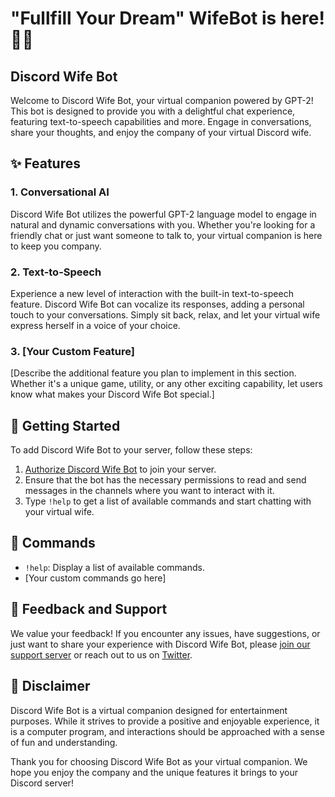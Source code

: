 # "Fullfill Your Dream" WifeBot is here! 🤖💬
## Discord Wife Bot

Welcome to Discord Wife Bot, your virtual companion powered by GPT-2! This bot is designed to provide you with a delightful chat experience, featuring text-to-speech capabilities and more. Engage in conversations, share your thoughts, and enjoy the company of your virtual Discord wife.

## ✨ Features

### 1. Conversational AI
Discord Wife Bot utilizes the powerful GPT-2 language model to engage in natural and dynamic conversations with you. Whether you're looking for a friendly chat or just want someone to talk to, your virtual companion is here to keep you company.

### 2. Text-to-Speech
Experience a new level of interaction with the built-in text-to-speech feature. Discord Wife Bot can vocalize its responses, adding a personal touch to your conversations. Simply sit back, relax, and let your virtual wife express herself in a voice of your choice.

### 3. [Your Custom Feature]
[Describe the additional feature you plan to implement in this section. Whether it's a unique game, utility, or any other exciting capability, let users know what makes your Discord Wife Bot special.]

## 🚀 Getting Started

To add Discord Wife Bot to your server, follow these steps:

1. [Authorize Discord Wife Bot](#) to join your server.
2. Ensure that the bot has the necessary permissions to read and send messages in the channels where you want to interact with it.
3. Type `!help` to get a list of available commands and start chatting with your virtual wife.

## 🤖 Commands

- `!help`: Display a list of available commands.
- [Your custom commands go here]

## 🎉 Feedback and Support

We value your feedback! If you encounter any issues, have suggestions, or just want to share your experience with Discord Wife Bot, please [join our support server](#) or reach out to us on [Twitter](#).

## 📢 Disclaimer

Discord Wife Bot is a virtual companion designed for entertainment purposes. While it strives to provide a positive and enjoyable experience, it is a computer program, and interactions should be approached with a sense of fun and understanding.

Thank you for choosing Discord Wife Bot as your virtual companion. We hope you enjoy the company and the unique features it brings to your Discord server!

